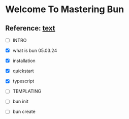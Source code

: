 # Welcome To Mastering Bun
## Reference: [text](https://bun.sh/docs)

- [ ] INTRO
- [x] what is bun 05.03.24
- [x] installation
- [x] quickstart
- [x] typescript

- [ ] TEMPLATING
- [ ] bun init
- [ ] bun create